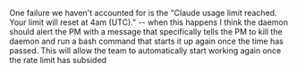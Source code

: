 One failure we haven't accounted for is the "Claude usage limit reached. Your limit will reset at 4am (UTC)." -- when this happens I think the daemon should alert the PM with a message that specifically tells the PM to kill the daemon and run a bash command that starts it up again once the time has passed. This will allow the team to automatically start working again once the rate limit has subsided
